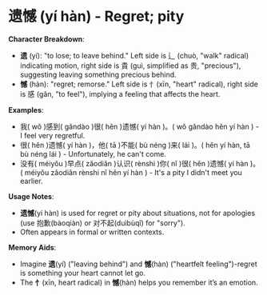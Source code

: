 # **遗憾 (yí hàn) - Regret; pity**

**Character Breakdown**:  
- **遗** (yí): "to lose; to leave behind." Left side is 辶 (chuò, "walk" radical) indicating motion, right side is 貴 (guì, simplified as 贵, "precious"), suggesting leaving something precious behind.  
- **憾** (hàn): "regret; remorse." Left side is 忄(xīn, "heart" radical), right side is 感 (gǎn, "to feel"), implying a feeling that affects the heart.

**Examples**:  
- 我( wǒ )感到( gǎndào )很( hěn )遗憾( yí hàn )。( wǒ gǎndào hěn yí hàn ) - I feel very regretful.  
- 很( hěn )遗憾( yí hàn )，他( tā )不能( bù néng )来( lái )。( hěn yí hàn, tā bù néng lái ) - Unfortunately, he can't come.  
- 没有( méiyǒu )早点( zǎodiǎn )认识( rènshi )你( nǐ )很( hěn )遗憾( yí hàn )。( méiyǒu zǎodiǎn rènshi nǐ hěn yí hàn ) - It's a pity I didn't meet you earlier.

**Usage Notes**:  
- **遗憾**(yí hàn) is used for regret or pity about situations, not for apologies (use 抱歉(bàoqiàn) or 对不起(duìbùqǐ) for "sorry").  
- Often appears in formal or written contexts.

**Memory Aids**:  
- Imagine **遗**(yí) ("leaving behind") and **憾**(hàn) ("heartfelt feeling")-regret is something your heart cannot let go.  
- The **忄**(xīn, heart radical) in **憾**(hàn) helps you remember it’s an emotion.